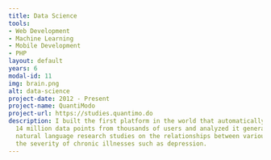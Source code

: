 ```yaml
---
title: Data Science
tools:
- Web Development
- Machine Learning
- Mobile Development
- PHP
layout: default
years: 6
modal-id: 11
img: brain.png
alt: data-science
project-date: 2012 - Present
project-name: QuantiModo
project-url: https://studies.quantimo.do
description: I built the first platform in the world that automatically aggregated
  14 million data points from thousands of users and analyzed it generating 90,000
  natural language research studies on the relationships between various factors and
  the severity of chronic illnesses such as depression.
---
```


